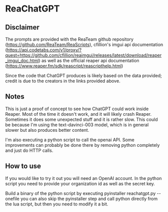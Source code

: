 # ReaChatGPT

## Disclaimer
The prompts are provided with the ReaTeam github repository (https://github.com/ReaTeam/ReaScripts), cfillion's imgui api documentation (https://api.codetabs.com/v1/proxy/?quest=https://github.com/cfillion/reaimgui/releases/latest/download/reaper_imgui_doc.html) as well as the official reaper api documentation (https://www.reaper.fm/sdk/reascript/reascripthelp.html) 

Since the code that ChatGPT produces is likely based on the data provided; credit is due to the creators in the links provided above.

## Notes
This is just a proof of concept to see how ChatGPT could work inside Reaper. Most of the time it doesn't work, and it will likely crash Reaper. Sometimes it does some unexpected stuff and it is rather slow. This could be because I'm using the text-davinci-003 model, which is in general slower but also produces better content. 

I'm also executing a python script to call the openai API. Some improvements can probably be done there by removing python completely and just do HTTP calls.

## How to use
If you would like to try it out you will need an OpenAI account. In the python script you need to provide your organization id as well as the secret key. 

Build a binary of the python script by executing pyinstaller reachatgpt.py --onefile you can also skip the pyinstaller step and call python directly from the lua script, but then you need to modify it a bit.
